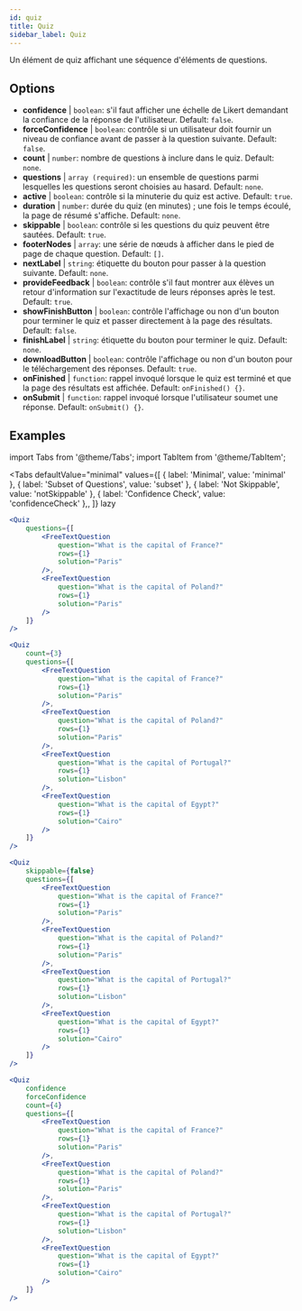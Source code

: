 ```yaml
---
id: quiz 
title: Quiz
sidebar_label: Quiz
---
```


Un élément de quiz affichant une séquence d'éléments de questions.

## Options

* __confidence__ | `boolean`: s'il faut afficher une échelle de Likert demandant la confiance de la réponse de l'utilisateur. Default: `false`.
* __forceConfidence__ | `boolean`: contrôle si un utilisateur doit fournir un niveau de confiance avant de passer à la question suivante. Default: `false`.
* __count__ | `number`: nombre de questions à inclure dans le quiz. Default: `none`.
* __questions__ | `array (required)`: un ensemble de questions parmi lesquelles les questions seront choisies au hasard. Default: `none`.
* __active__ | `boolean`: contrôle si la minuterie du quiz est active. Default: `true`.
* __duration__ | `number`: durée du quiz (en minutes) ; une fois le temps écoulé, la page de résumé s'affiche. Default: `none`.
* __skippable__ | `boolean`: contrôle si les questions du quiz peuvent être sautées. Default: `true`.
* __footerNodes__ | `array`: une série de nœuds à afficher dans le pied de page de chaque question. Default: `[]`.
* __nextLabel__ | `string`: étiquette du bouton pour passer à la question suivante. Default: `none`.
* __provideFeedback__ | `boolean`: contrôle s'il faut montrer aux élèves un retour d'information sur l'exactitude de leurs réponses après le test. Default: `true`.
* __showFinishButton__ | `boolean`: contrôle l'affichage ou non d'un bouton pour terminer le quiz et passer directement à la page des résultats. Default: `false`.
* __finishLabel__ | `string`: étiquette du bouton pour terminer le quiz. Default: `none`.
* __downloadButton__ | `boolean`: contrôle l'affichage ou non d'un bouton pour le téléchargement des réponses. Default: `true`.
* __onFinished__ | `function`: rappel invoqué lorsque le quiz est terminé et que la page des résultats est affichée. Default: `onFinished() {}`.
* __onSubmit__ | `function`: rappel invoqué lorsque l'utilisateur soumet une réponse. Default: `onSubmit() {}`.


## Examples

import Tabs from '@theme/Tabs';
import TabItem from '@theme/TabItem';

<Tabs
    defaultValue="minimal"
    values={[
        { label: 'Minimal', value: 'minimal' },
        { label: 'Subset of Questions', value: 'subset' },
        { label: 'Not Skippable', value: 'notSkippable' },
        { label: 'Confidence Check', value: 'confidenceCheck' },,
    ]}
    lazy
>

<TabItem value="minimal">

```jsx live
<Quiz
    questions={[
        <FreeTextQuestion 
            question="What is the capital of France?" 
            rows={1} 
            solution="Paris" 
        />,
        <FreeTextQuestion 
            question="What is the capital of Poland?" 
            rows={1} 
            solution="Paris" 
        />
    ]}
/>
```
</TabItem>

<TabItem value="subset">

```jsx live
<Quiz
    count={3}
    questions={[
        <FreeTextQuestion 
            question="What is the capital of France?" 
            rows={1} 
            solution="Paris" 
        />,
        <FreeTextQuestion 
            question="What is the capital of Poland?" 
            rows={1} 
            solution="Paris" 
        />,
        <FreeTextQuestion 
            question="What is the capital of Portugal?" 
            rows={1} 
            solution="Lisbon" 
        />,     
        <FreeTextQuestion 
            question="What is the capital of Egypt?" 
            rows={1} 
            solution="Cairo" 
        />
    ]}
/>
```
</TabItem>

<TabItem value="notSkippable" >

```jsx live
<Quiz
    skippable={false}
    questions={[
        <FreeTextQuestion 
            question="What is the capital of France?" 
            rows={1} 
            solution="Paris" 
        />,
        <FreeTextQuestion 
            question="What is the capital of Poland?" 
            rows={1} 
            solution="Paris" 
        />,
        <FreeTextQuestion 
            question="What is the capital of Portugal?" 
            rows={1} 
            solution="Lisbon" 
        />,     
        <FreeTextQuestion 
            question="What is the capital of Egypt?" 
            rows={1} 
            solution="Cairo" 
        />
    ]}
/>
```
</TabItem>

<TabItem value="confidenceCheck">

```jsx live
<Quiz
    confidence
    forceConfidence
    count={4}
    questions={[
        <FreeTextQuestion 
            question="What is the capital of France?" 
            rows={1} 
            solution="Paris" 
        />,
        <FreeTextQuestion 
            question="What is the capital of Poland?" 
            rows={1} 
            solution="Paris" 
        />,
        <FreeTextQuestion 
            question="What is the capital of Portugal?" 
            rows={1} 
            solution="Lisbon" 
        />,     
        <FreeTextQuestion 
            question="What is the capital of Egypt?" 
            rows={1} 
            solution="Cairo" 
        />
    ]}
/>
```
</TabItem>

</Tabs>
